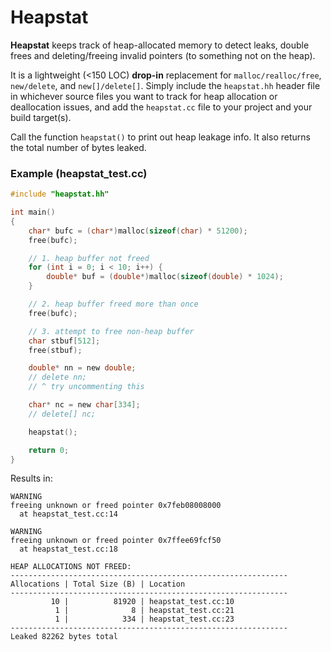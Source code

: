 # Heapstat

**Heapstat** keeps track of heap-allocated memory to detect leaks, double frees and deleting/freeing invalid pointers (to something not on the heap).

It is a lightweight (<150 LOC) **drop-in** replacement for `malloc/realloc/free`, `new/delete`, and `new[]/delete[]`. Simply include the `heapstat.hh` header file in whichever source files you want to track for heap allocation or deallocation issues, and add the `heapstat.cc` file to your project and your build target(s).

Call the function `heapstat()` to print out heap leakage info. It also returns the total number of bytes leaked.

### Example (heapstat_test.cc)

```c
#include "heapstat.hh"

int main()
{
    char* bufc = (char*)malloc(sizeof(char) * 51200);
    free(bufc);

    // 1. heap buffer not freed
    for (int i = 0; i < 10; i++) {
        double* buf = (double*)malloc(sizeof(double) * 1024);
    }

    // 2. heap buffer freed more than once
    free(bufc);

    // 3. attempt to free non-heap buffer
    char stbuf[512];
    free(stbuf);

    double* nn = new double;
    // delete nn;
    // ^ try uncommenting this

    char* nc = new char[334];
    // delete[] nc;

    heapstat();

    return 0;
}
```

Results in:
```
WARNING
freeing unknown or freed pointer 0x7feb08008000
  at heapstat_test.cc:14

WARNING
freeing unknown or freed pointer 0x7ffee69fcf50
  at heapstat_test.cc:18

HEAP ALLOCATIONS NOT FREED:
--------------------------------------------------------------
Allocations | Total Size (B) | Location
--------------------------------------------------------------
         10 |          81920 | heapstat_test.cc:10
          1 |              8 | heapstat_test.cc:21
          1 |            334 | heapstat_test.cc:23
--------------------------------------------------------------
Leaked 82262 bytes total
```

